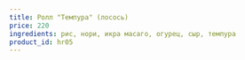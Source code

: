 ```yaml
---
title: Ролл "Темпура" (лосось)
price: 220
ingredients: рис, нори, икра масаго, огурец, сыр, темпура
product_id: hr05
---
```



